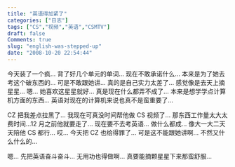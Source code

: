 ```yaml
---
title: "英语得加紧了"
categories: ["日志"]
tags: ["CS","视频","英语","CSMTV"]
draft: false
Comments: true
slug: "english-was-stepped-up"
date: "2008-10-20 22:54:44"
---
```


今天装了一个疯... 背了好几个单元的单词...
现在不敢承诺什么... 本来是为了她去考这个破东西的... 可是不敢跟她讲... 真的是自己实力太差了... 感觉像是去天上摘星星...
嗯... 她喜欢这星星就好...
真是现在什么都弄不成了... 本来是想学学点计算机方面的东西... 英语对现在的计算机来说也真不是蛮重要了...
 
CZ 把我差点拉黑了... 我现在可真没时间帮他做 CS 视频了... 那东西工作量太大太费时间...12 月之前他就要走了...
现在要不去考英语... 做什么都成... 像大一大二天天陪他 CS 都行...
哎... 今天把 CZ 也给得罪了... 可是这不能跟她讲啊... 不然又什么什么的...
 
嗯... 先把英语奋斗奋斗... 无用功也得做啊... 真要能摘颗星星下来那蛮舒服...

